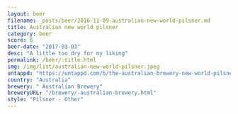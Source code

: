 ```yaml
---
layout: beer
filename: _posts/beer/2016-11-09-australian-new-world-pilsner.md
title: Australian new world pilsner
category: beer
score: 6
beer-date: "2017-03-03"
desc: "A little too dry for my liking"
permalink: /beer/:title.html
img: /img/list/australian-new-world-pilsner.jpeg
untappd: "https://untappd.com/b/the-australian-brewery-new-world-pilsner/1340861"
country: "Australia"
brewery: " Australian Brewery"
breweryURL: "/brewery/-australian-brewery.html"
style: "Pilsner - Other"
---
```

